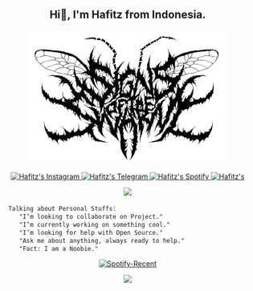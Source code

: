 <h2 align="center">Hi👋, I'm Hafitz from Indonesia. </h2>

<p align="center">
  <img src="https://raw.githubusercontent.com/HafitzSetya/HafitzSetya/master/Signs%20of%20the%20Swarm.png">
</p>

<p align="center">
  <a href="https://www.instagram.com/hafitzsetya_21">
  <img alt="Hafitz's Instagram" width="35px" src="https://image.flaticon.com/icons/svg/2111/2111421.svg" />
</a>
<a href="https://t.me/hafitzXD">
  <img alt="Hafitz's Telegram" width="35px" src="https://image.flaticon.com/icons/svg/2111/2111673.svg" />
</a>
<a href="https://open.spotify.com/user/7wxw9ydcqjc4ta495h73jpcjf?si=qTLQmHMkRgGv2ktdCy6pLQ">
  <img alt="Hafitz's Spotify" width="35px" src="https://image.flaticon.com/icons/svg/2111/2111627.svg" />
</a>
<a href="https://discordapp.com/users/455173359924412434">
  <img alt=Hafitz's Discord" width="35px" src="https://image.flaticon.com/icons/svg/2111/2111310.svg" />
</a>
</p>
<p align="center">
<a href="https://hafitzsetya.github.io/"> <img src="https://img.shields.io/website?label=%20&style=for-the-badge&up_color=black&up_message=hafitzsetya.github.io&url=https%3A%2F%2Fhafitzsetya.github.io"/></a></p>

```
  Talking about Personal Stuffs:
     "I’m looking to collaborate on Project."
     "I’m currently working on something cool."
     "I’m looking for help with Open Source."
     "Ask me about anything, always ready to help."
     "Fact: I am a Noobie."
```

<p align="center">
  <a href="https://open.spotify.com/user/ceqec8djgav5tbq8mm5m26d1s" > <img src="https://spotify-recently-played-readme.vercel.app/api?user=ceqec8djgav5tbq8mm5m26d1s&count=3&width=490" alt="Spotify-Recent" /></a>
</p>

<p align="center"><a href="https://github.com/HafitzSetya"><img src="https://github-readme-stats.vercel.app/api?username=HafitzSetya&&show_icons=true&line_height=27&count_private=true&title_color=ffffff&text_color=c9cacc&icon_color=2bbc8a&bg_color=1d1f21"></a></p>


<p align="center"><a href="https://github-readme-stats.vercel.app/api/top-langs/?username=HafitzSetya&layout=compact
<p align="center">
